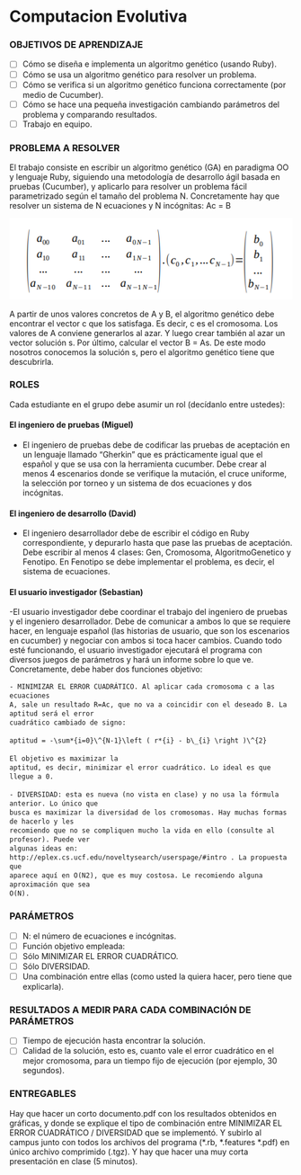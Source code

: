 # Computacion Evolutiva

### OBJETIVOS DE APRENDIZAJE
  - [ ] Cómo se diseña e implementa un algoritmo genético (usando Ruby).
  - [ ] Cómo se usa un algoritmo genético para resolver un problema.
  - [ ] Cómo se verifica si un algoritmo genético funciona correctamente (por medio de Cucumber).
  - [ ] Cómo se hace una pequeña investigación cambiando parámetros del problema y comparando resultados.
  - [ ] Trabajo en equipo.

### PROBLEMA A RESOLVER
El trabajo consiste en escribir un algoritmo genético (GA) en paradigma OO y lenguaje Ruby,
siguiendo una metodología de desarrollo ágil basada en pruebas (Cucumber), y aplicarlo para resolver
un problema fácil parametrizado según el tamaño del problema N. Concretamente hay que resolver un
sistema de N ecuaciones y N incógnitas: Ac = B
 
 ![alt text](assets/prob1.png)

A partir de unos valores concretos de A y B, el algoritmo genético debe encontrar el vector c que los
satisfaga. Es decir, c es el cromosoma.
Los valores de A conviene generarlos al azar. Y luego crear también al azar un vector solución s. Por
último, calcular el vector B = As. De este modo nosotros conocemos la solución s, pero el algoritmo
genético tiene que descubrirla.


### ROLES
Cada estudiante en el grupo debe asumir un rol (decídanlo entre ustedes):
  
  #### El ingeniero de pruebas (Miguel)
  - El ingeniero de pruebas debe de codificar las pruebas de aceptación en un lenguaje llamado
  “Gherkin” que es prácticamente igual que el español y que se usa con la herramienta cucumber.
  Debe crear al menos 4 escenarios donde se verifique la mutación, el cruce uniforme, la
  selección por torneo y un sistema de dos ecuaciones y dos incógnitas.
  
 
  #### El ingeniero de desarrollo (David)
  - El ingeniero desarrollador debe de escribir el código en Ruby correspondiente, y depurarlo
  hasta que pase las pruebas de aceptación. Debe escribir al menos 4 clases: Gen, Cromosoma,
  AlgoritmoGenetico y Fenotipo. En Fenotipo se debe implementar el problema, es decir, el
  sistema de ecuaciones.

  #### El usuario investigador (Sebastian)
  -El usuario investigador debe coordinar el trabajo del ingeniero de pruebas y el ingeniero
  desarrollador. Debe de comunicar a ambos lo que se requiere hacer, en lenguaje español (las
  historias de usuario, que son los escenarios en cucumber) y negociar con ambos si toca hacer
  cambios. Cuando todo esté funcionando, el usuario investigador ejecutará el programa con
  diversos juegos de parámetros y hará un informe sobre lo que ve. Concretamente, debe haber
  dos funciones objetivo:
  
    - MINIMIZAR EL ERROR CUADRÁTICO. Al aplicar cada cromosoma c a las ecuaciones
    A, sale un resultado R=Ac, que no va a coincidir con el deseado B. La aptitud será el error
    cuadrático cambiado de signo: 

    aptitud = -\sum*{i=0}\^{N-1}\left ( r*{i} - b\_{i} \right )\^{2}
    
    El objetivo es maximizar la
    aptitud, es decir, minimizar el error cuadrático. Lo ideal es que llegue a 0.
    
    - DIVERSIDAD: esta es nueva (no vista en clase) y no usa la fórmula anterior. Lo único que
    busca es maximizar la diversidad de los cromosomas. Hay muchas formas de hacerlo y les
    recomiendo que no se compliquen mucho la vida en ello (consulte al profesor). Puede ver
    algunas ideas en: http://eplex.cs.ucf.edu/noveltysearch/userspage/#intro . La propuesta que
    aparece aquí en O(N2), que es muy costosa. Le recomiendo alguna aproximación que sea
    O(N).
    
### PARÁMETROS
  - [ ] N: el número de ecuaciones e incógnitas.
  - [ ] Función objetivo empleada:
  - [ ] Sólo MINIMIZAR EL ERROR CUADRÁTICO.
  - [ ] Sólo DIVERSIDAD.
  - [ ] Una combinación entre ellas (como usted la quiera hacer, pero tiene que explicarla).

### RESULTADOS A MEDIR PARA CADA COMBINACIÓN DE PARÁMETROS
  - [ ] Tiempo de ejecución hasta encontrar la solución.
  - [ ] Calidad de la solución, esto es, cuanto vale el error cuadrático en el mejor cromosoma, para un tiempo fijo de ejecución (por ejemplo, 30 segundos).

### ENTREGABLES
Hay que hacer un corto documento.pdf con los resultados obtenidos en gráficas, y donde se explique el
tipo de combinación entre MINIMIZAR EL ERROR CUADRÁTICO / DIVERSIDAD que se
implementó. Y subirlo al campus junto con todos los archivos del programa (*.rb, *.features *.pdf) en
único archivo comprimido (.tgz).
Y hay que hacer una muy corta presentación en clase (5 minutos).

